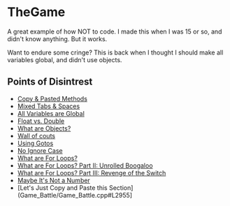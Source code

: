 # TheGame
A great example of how NOT to code. I made this when I was 15 or so, and didn't know anything. But it works.

Want to endure some cringe? This is back when I thought I should make all variables global, and didn't use objects.

## Points of Disintrest

* [Copy & Pasted Methods](Game_Battle/Game_Battle.cpp#L40)
* [Mixed Tabs & Spaces](Game_Battle/Game_Battle.cpp#L101)
* [All Variables are Global](Game_Battle/Game_Battle.cpp#L119)
* [Float vs. Double](Game_Battle/Game_Battle.cpp#L157)
* [What are Objects?](Game_Battle/Game_Battle.cpp#L230)
* [Wall of couts](Game_Battle/Game_Battle.cpp#L731)
* [Using Gotos](Game_Battle/Game_Battle.cpp#L765)
* [No Ignore Case](Game_Battle/Game_Battle.cpp#L1176)
* [What are For Loops?](Game_Battle/Game_Battle.cpp#L1546)
* [What are For Loops? Part II: Unrolled Boogaloo](Game_Battle/Game_Battle.cpp#L1701)
* [What are For Loops? Part III: Revenge of the Switch](Game_Battle/Game_Battle.cpp#L2182)
* [Maybe It's Not a Number](Game_Battle/Game_Battle.cpp#L2541)
* [Let's Just Copy and Paste this Section](Game_Battle/Game_Battle.cpp#L2955]
